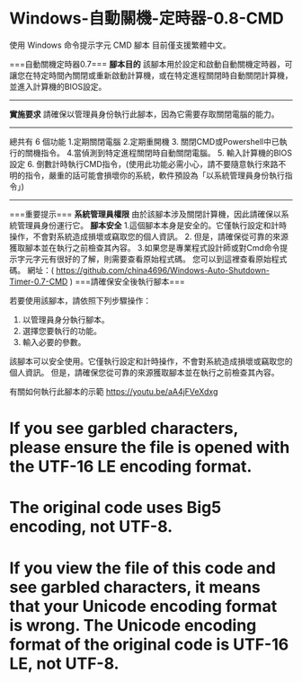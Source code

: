 ﻿

# Windows-自動關機-定時器-0.8-CMD

使用 Windows 命令提示字元 CMD 腳本
目前僅支援繁體中文。

===自動關機定時器0.7===
**腳本目的**
該腳本用於設定和啟動自動關機定時器，可讓您在特定時間內關閉或重新啟動計算機，或在特定進程關閉時自動關閉計算機，並進入計算機的BIOS設定。
-------------------------------------------------- --------------------------
**實施要求**
請確保以管理員身份執行此腳本，因為它需要存取關閉電腦的能力。
-------------------------------------------------- --------------------------
總共有 6 個功能
1.定期關閉電腦
2.定期重開機
3. 關閉CMD或Powershell中已執行的關機指令。
4.當偵測到特定進程關閉時自動關閉電腦。
5. 輸入計算機的BIOS設定
6. 倒數計時執行CMD指令，(使用此功能必需小心，請不要隨意執行來路不明的指令，嚴重的話可能會損壞你的系統，軟件預設為「以系統管理員身份執行指令」)
-------------------------------------------------- --------------------------
===重要提示===
**系統管理員權限**
由於該腳本涉及關閉計算機，因此請確保以系統管理員身份運行它。
**腳本安全**
1.這個腳本本身是安全的。它僅執行設定和計時操作，不會對系統造成損壞或竊取您的個人資訊。
2. 但是，請確保從可靠的來源獲取腳本並在執行之前檢查其內容。
3.如果您是專業程式設計師或對Cmd命令提示字元字元有很好的了解，則需要查看原始程式碼。
 您可以到這裡查看原始程式碼。
 網址：( https://github.com/china4696/Windows-Auto-Shutdown-Timer-0.7-CMD )
 ===請確保安全後執行腳本===

若要使用該腳本，請依照下列步驟操作：

1. 以管理員身分執行腳本。
2. 選擇您要執行的功能。
3. 輸入必要的參數。

該腳本可以安全使用。它僅執行設定和計時操作，不會對系統造成損壞或竊取您的個人資訊。
但是，請確保您從可靠的來源獲取腳本並在執行之前檢查其內容。

有關如何執行此腳本的示範 https://youtu.be/aA4jFVeXdxg


# If you see garbled characters, please ensure the file is opened with the UTF-16 LE encoding format. 
# The original code uses Big5 encoding, not UTF-8.
#
# If you view the file of this code and see garbled characters, it means that your Unicode encoding format is wrong. The Unicode encoding format of the original code is UTF-16 LE, not UTF-8.

